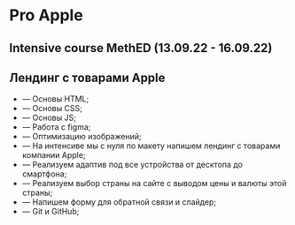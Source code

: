 # Pro Apple 
## Intensive course MethED (13.09.22 - 16.09.22)
## Лендинг с товарами Apple
* — Основы HTML;
* — Основы CSS;
* — Основы JS;
* — Работа с figma;
* — Оптимизацию изображений;
* — На интенсиве мы с нуля по макету напишем лендинг с товарами компании Apple;
* — Реализуем адаптив под все устройства от десктопа до смартфона;
* — Реализуем выбор страны на сайте с выводом цены и валюты этой страны;
* — Напишем форму для обратной связи и слайдер;
* — Git и GitHub;
